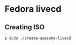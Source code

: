 Fedora livecd
=============

Creating ISO
------------

```shell
$ sudo ./create-awesome-livecd
```

